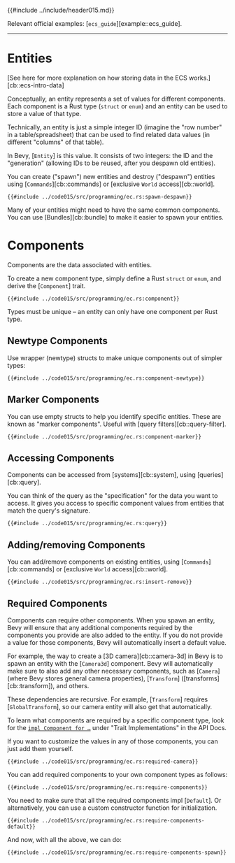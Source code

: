 {{#include ../include/header015.md}}

Relevant official examples:
[`ecs_guide`][example::ecs_guide].

---

# Entities

[See here for more explanation on how storing data in the ECS works.][cb::ecs-intro-data]

Conceptually, an entity represents a set of values for different components.
Each component is a Rust type (`struct` or `enum`) and an entity can be used to
store a value of that type.

Technically, an entity is just a simple integer ID (imagine the "row number" in
a table/spreadsheet) that can be used to find related data values (in different
"columns" of that table).

In Bevy, [`Entity`] is this value. It consists of two integers:
the ID and the "generation" (allowing IDs to be reused, after you despawn old
entities).

You can create ("spawn") new entities and destroy ("despawn") entities using
[`Commands`][cb::commands] or [exclusive `World` access][cb::world].

```rust,no_run,noplayground
{{#include ../code015/src/programming/ec.rs:spawn-despawn}}
```

Many of your entities might need to have the same common components. You can use
[Bundles][cb::bundle] to make it easier to spawn your entities.

# Components

Components are the data associated with entities.

To create a new component type, simply define a Rust `struct` or `enum`, and
derive the [`Component`] trait.

```rust,no_run,noplayground
{{#include ../code015/src/programming/ec.rs:component}}
```

Types must be unique – an entity can only have one component per Rust type.

## Newtype Components

Use wrapper (newtype) structs to make unique components out of simpler types:

```rust,no_run,noplayground
{{#include ../code015/src/programming/ec.rs:component-newtype}}
```

## Marker Components

You can use empty structs to help you identify specific entities. These are
known as "marker components". Useful with [query filters][cb::query-filter].

```rust,no_run,noplayground
{{#include ../code015/src/programming/ec.rs:component-marker}}
```

## Accessing Components

Components can be accessed from [systems][cb::system], using [queries][cb::query].

You can think of the query as the "specification" for the data you want
to access. It gives you access to specific component values from entities
that match the query's signature.

```rust,no_run,noplayground
{{#include ../code015/src/programming/ec.rs:query}}
```

## Adding/removing Components

You can add/remove components on existing entities, using [`Commands`][cb::commands] or
[exclusive `World` access][cb::world].

```rust,no_run,noplayground
{{#include ../code015/src/programming/ec.rs:insert-remove}}
```

## Required Components

Components can require other components. When you spawn an entity, Bevy will
ensure that any additional components required by the components you provide are
also added to the entity. If you do not provide a value for those components,
Bevy will automatically insert a default value.

For example, the way to create a [3D camera][cb::camera-3d] in Bevy is to spawn
an entity with the [`Camera3d`] component. Bevy will automatically make sure to
also add any other necessary components, such as [`Camera`] (where Bevy stores
general camera properties), [`Transform`] ([transforms][cb::transform]), and others.

These dependencies are recursive. For example, [`Transform`] requires
[`GlobalTransform`], so our camera entity will also get that automatically.

To learn what components are required by a
specific component type, look for the [`impl Component for
…`](https://docs.rs/bevy/0.15.0-rc.1/bevy/core_pipeline/core_3d/struct.Camera3d.html#impl-Component-for-Camera3d)
under "Trait Implementations" in the API Docs.

If you want to customize the values in any of those components, you can just add
them yourself.

```rust,no_run,noplayground
{{#include ../code015/src/programming/ec.rs:required-camera}}
```

You can add required components to your own component types as follows:

```rust,no_run,noplayground
{{#include ../code015/src/programming/ec.rs:require-components}}
```

You need to make sure that all the required components impl [`Default`]. Or
alternatively, you can use a custom constructor function for initialization.

```rust,no_run,noplayground
{{#include ../code015/src/programming/ec.rs:require-components-default}}
```

And now, with all the above, we can do:

```rust,no_run,noplayground
{{#include ../code015/src/programming/ec.rs:require-components-spawn}}
```
